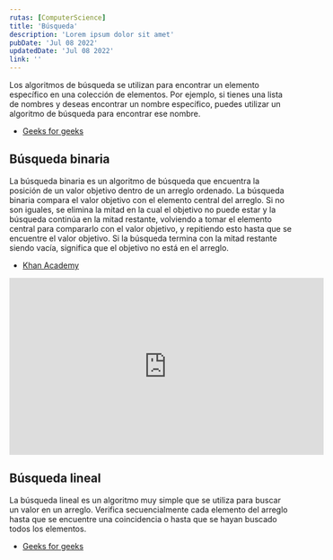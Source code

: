 ```yaml
---
rutas: [ComputerScience]
title: 'Búsqueda'
description: 'Lorem ipsum dolor sit amet'
pubDate: 'Jul 08 2022'
updatedDate: 'Jul 08 2022'
link: ''
---
```


Los algoritmos de búsqueda se utilizan para encontrar un elemento específico en una colección de elementos. Por ejemplo, si tienes una lista de nombres y deseas encontrar un nombre específico, puedes utilizar un algoritmo de búsqueda para encontrar ese nombre.

* [Geeks for geeks](https://www.geeksforgeeks.org/searching-algorithms/)

## Búsqueda binaria

La búsqueda binaria es un algoritmo de búsqueda que encuentra la posición de un valor objetivo dentro de un arreglo ordenado. La búsqueda binaria compara el valor objetivo con el elemento central del arreglo. Si no son iguales, se elimina la mitad en la cual el objetivo no puede estar y la búsqueda continúa en la mitad restante, volviendo a tomar el elemento central para compararlo con el valor objetivo, y repitiendo esto hasta que se encuentre el valor objetivo. Si la búsqueda termina con la mitad restante siendo vacía, significa que el objetivo no está en el arreglo.

* [Khan Academy](https://es.khanacademy.org/computing/computer-science/algorithms/binary-search/a/binary-search)

<iframe width="560" height="315" src="https://www.youtube.com/embed/fDKIpRe8GW4?si=afdiHlFfHeGI3gD0&cc_lang_pref=es" title="YouTube video player" frameborder="0" allow="accelerometer; autoplay; clipboard-write; encrypted-media; gyroscope; picture-in-picture; web-share" allowfullscreen></iframe>

## Búsqueda lineal

La búsqueda lineal es un algoritmo muy simple que se utiliza para buscar un valor en un arreglo. Verifica secuencialmente cada elemento del arreglo hasta que se encuentre una coincidencia o hasta que se hayan buscado todos los elementos.

* [Geeks for geeks](https://www.geeksforgeeks.org/linear-search/)